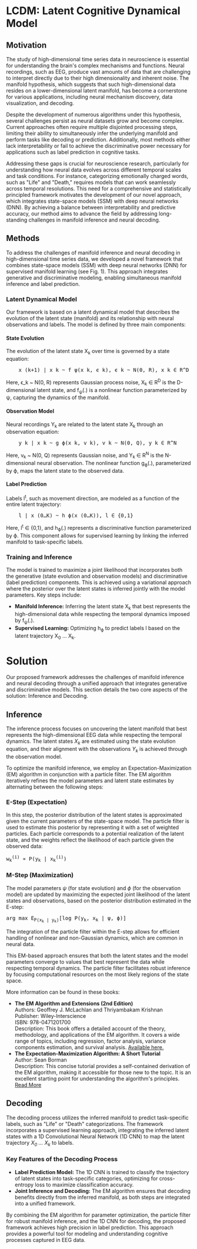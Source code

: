 <h1>LCDM: Latent Cognitive Dynamical Model</h1>

<h2>Motivation</h2>
<p>
    The study of high-dimensional time series data in neuroscience is essential for understanding the brain's complex mechanisms and functions. Neural recordings, such as EEG, produce vast amounts of data that are challenging to interpret directly due to their high dimensionality and inherent noise. 
    The manifold hypothesis, which suggests that such high-dimensional data resides on a lower-dimensional latent manifold, has become a cornerstone for various applications, including neural mechanism discovery, data visualization, and decoding.
</p>
<p>
    Despite the development of numerous algorithms under this hypothesis, several challenges persist as neural datasets grow and become complex. Current approaches often require multiple disjointed processing steps, limiting their ability to simultaneously infer the underlying manifold and perform tasks like decoding or prediction. Additionally, most methods either lack interpretability or fail to achieve the discriminative power necessary for applications such as label prediction in cognitive tasks.
</p>
<p>
    Addressing these gaps is crucial for neuroscience research, particularly for understanding how neural data evolves across different temporal scales and task conditions. For instance, categorizing emotionally charged words, such as "Life" and "Death," requires models that can work seamlessly across temporal resolutions. This need for a comprehensive and statistically principled framework motivates the development of our novel approach, which integrates state-space models (SSM) with deep neural networks (DNN). By achieving a balance between interpretability and predictive accuracy, our method aims to advance the field by addressing long-standing challenges in manifold inference and neural decoding.
</p>

<h2>Methods</h2>
<p>
    To address the challenges of manifold inference and neural decoding in high-dimensional time series data, we developed a novel framework that combines state-space models (SSM) with deep neural networks (DNN) for supervised manifold learning (see Fig. 1). This approach integrates generative and discriminative modeling, enabling simultaneous manifold inference and label prediction.
</p>

<h3>Latent Dynamical Model</h3>
<p>
    Our framework is based on a latent dynamical model that describes the evolution of the latent state (manifold) and its relationship with neural observations and labels. The model is defined by three main components:
</p>

<h4>State Evolution</h4>
<p>
    The evolution of the latent state X<sub>k</sub> over time is governed by a state equation:
</p>
<pre>
    x_(k+1) | x_k ~ f_ψ(x_k, ϵ_k), ϵ_k ~ N(0, R), x_k ∈ R^D
</pre>
<p>
    Here, ϵ_k ~ N(0, R) represents Gaussian process noise, X<sub>k</sub> ∈ R<sup>D</sup> is the D-dimensional latent state, and f<sub>ψ</sub>(.) is a nonlinear function parameterized by ψ, capturing the dynamics of the manifold.
</p>

<h4>Observation Model</h4>
<p>
    Neural recordings Y<sub>k</sub> are related to the latent state X<sub>k</sub> through an observation equation:
</p>
<pre>
    y_k | x_k ~ g_ϕ(x_k, v_k), v_k ~ N(0, Q), y_k ∈ R^N
</pre>
<p>
    Here, v<sub>k</sub> ~ N(0, Q) represents Gaussian noise, and Y<sub>k</sub> ∈ R<sup>N</sup> is the N-dimensional neural observation. The nonlinear function g<sub>ϕ</sub>(.), parameterized by ϕ, maps the latent state to the observed data.
</p>

<h4>Label Prediction</h4>
<p>
    Labels l<sup>t</sup>, such as movement direction, are modeled as a function of the entire latent trajectory:
</p>
<pre>
    l | x_(0…K) ~ h_ϕ(x_(0…K)), l ∈ {0,1}
</pre>
<p>
    Here, l<sup>t</sup> ∈ {0,1}, and h<sub>ϕ</sub>(.) represents a discriminative function parameterized by ϕ. This component allows for supervised learning by linking the inferred manifold to task-specific labels.
</p>

<h3>Training and Inference</h3>
<p>
    The model is trained to maximize a joint likelihood that incorporates both the generative (state evolution and observation models) and discriminative (label prediction) components. This is achieved using a variational approach where the posterior over the latent states is inferred jointly with the model parameters. Key steps include:
</p>
<ul>
    <li><strong>Manifold Inference:</strong> Inferring the latent state X<sub>k</sub> that best represents the high-dimensional data while respecting the temporal dynamics imposed by f<sub>ψ</sub>(.).</li>
    <li><strong>Supervised Learning:</strong> Optimizing h<sub>ϕ</sub> to predict labels l based on the latent trajectory X<sub>0</sub> … X<sub>k</sub>.</li>
</ul>

<h1>Solution</h1>
<p>
    Our proposed framework addresses the challenges of manifold inference and neural decoding through a unified approach that integrates generative and discriminative models. This section details the two core aspects of the solution: Inference and Decoding.
</p>

<h2>Inference</h2>
<p>
    The inference process focuses on uncovering the latent manifold that best represents the high-dimensional EEG data while respecting the temporal dynamics. The latent states <i>X<sub>k</sub></i> are estimated using the state evolution equation, and their alignment with the observations <i>Y<sub>k</sub></i> is achieved through the observation model.
</p>
<p>
    To optimize the manifold inference, we employ an Expectation-Maximization (EM) algorithm in conjunction with a particle filter. The EM algorithm iteratively refines the model parameters and latent state estimates by alternating between the following steps:
</p>
<h3>E-Step (Expectation)</h3>
<p>
    In this step, the posterior distribution of the latent states is approximated given the current parameters of the state-space model. The particle filter is used to estimate this posterior by representing it with a set of weighted particles. Each particle corresponds to a potential realization of the latent state, and the weights reflect the likelihood of each particle given the observed data:
</p>
<pre>w<sub>k</sub><sup>(i)</sup> ∝ P(y<sub>k</sub> | x<sub>k</sub><sup>(i)</sup>)</pre>

<h3>M-Step (Maximization)</h3>
<p>
    The model parameters <i>ψ</i> (for state evolution) and <i>ϕ</i> (for the observation model) are updated by maximizing the expected joint likelihood of the latent states and observations, based on the posterior distribution estimated in the E-step:
</p>
<pre>arg max E<sub>P(x<sub>k</sub> | y<sub>k</sub>)</sub>[log P(y<sub>k</sub>, x<sub>k</sub> | ψ, ϕ)]</pre>
<p>
    The integration of the particle filter within the E-step allows for efficient handling of nonlinear and non-Gaussian dynamics, which are common in neural data.
</p>
<p>
    This EM-based approach ensures that both the latent states and the model parameters converge to values that best represent the data while respecting temporal dynamics. The particle filter facilitates robust inference by focusing computational resources on the most likely regions of the state space.
</p>

<p>More information can be found in these books:</p>
<ul>
    <li>
        <strong>The EM Algorithm and Extensions (2nd Edition)</strong><br>
        Authors: Geoffrey J. McLachlan and Thriyambakam Krishnan<br>
        Publisher: Wiley-Interscience<br>
        ISBN: 978-0471201700<br>
        Description: This book offers a detailed account of the theory, methodology, and applications of the EM algorithm. It covers a wide range of topics, including regression, factor analysis, variance components estimation, and survival analysis. 
        <a href="https://www.amazon.com/EM-Algorithm-Extensions-Geoffrey-McLachlan/dp/0471201707" target="_blank">Available here.</a>
    </li>
    <li>
        <strong>The Expectation-Maximization Algorithm: A Short Tutorial</strong><br>
        Author: Sean Borman<br>
        Description: This concise tutorial provides a self-contained derivation of the EM algorithm, making it accessible for those new to the topic. It is an excellent starting point for understanding the algorithm's principles.
        <a href="https://en.wikipedia.org/wiki/Expectation%E2%80%93maximization_algorithm" target="_blank">Read More</a>
    </li>
</ul>

<h2>Decoding</h2>
<p>
    The decoding process utilizes the inferred manifold to predict task-specific labels, such as "Life" or "Death" categorizations. The framework incorporates a supervised learning approach, integrating the inferred latent states with a 1D Convolutional Neural Network (1D CNN) to map the latent trajectory <i>X<sub>0</sub> … X<sub>k</sub></i> to labels.
</p>
<h3>Key Features of the Decoding Process</h3>
<ul>
    <li>
        <strong>Label Prediction Model:</strong>
        The 1D CNN is trained to classify the trajectory of latent states into task-specific categories, optimizing for cross-entropy loss to maximize classification accuracy.
    </li>
    <li>
        <strong>Joint Inference and Decoding:</strong>
        The EM algorithm ensures that decoding benefits directly from the inferred manifold, as both steps are integrated into a unified framework.
    </li>
</ul>
<p>
    By combining the EM algorithm for parameter optimization, the particle filter for robust manifold inference, and the 1D CNN for decoding, the proposed framework achieves high precision in label prediction. This approach provides a powerful tool for modeling and understanding cognitive processes captured in EEG data.
</p>
